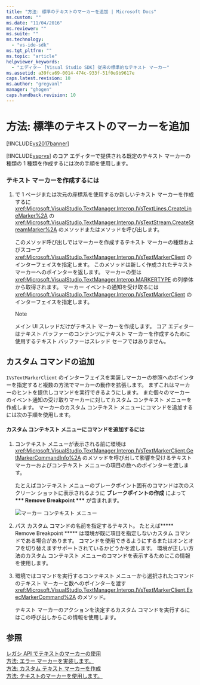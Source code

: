```yaml
---
title: "方法: 標準のテキストのマーカーを追加 | Microsoft Docs"
ms.custom: ""
ms.date: "11/04/2016"
ms.reviewer: ""
ms.suite: ""
ms.technology: 
  - "vs-ide-sdk"
ms.tgt_pltfrm: ""
ms.topic: "article"
helpviewer_keywords: 
  - "エディター [Visual Studio SDK] 従来の標準的なテキスト マーカー"
ms.assetid: a39fca69-0014-474c-933f-51f0e9b9617e
caps.latest.revision: 10
ms.author: "gregvanl"
manager: "ghogen"
caps.handback.revision: 10
---
```

# 方法: 標準のテキストのマーカーを追加
[!INCLUDE[vs2017banner](../code-quality/includes/vs2017banner.md)]

[!INCLUDE[vsprvs](../code-quality/includes/vsprvs_md.md)] のコア エディターで提供される既定のテキスト マーカーの種類の 1 種類を作成するには次の手順を使用します。  
  
### テキスト マーカーを作成するには  
  
1.  で 1 ページまたは次元の座標系を使用するか新しいテキスト マーカーを作成するに <xref:Microsoft.VisualStudio.TextManager.Interop.IVsTextLines.CreateLineMarker%2A> の <xref:Microsoft.VisualStudio.TextManager.Interop.IVsTextStream.CreateStreamMarker%2A> のメソッドまたはメソッドを呼び出します。  
  
     このメソッド呼び出しではマーカーを作成するテキスト マーカーの種類およびスコープ <xref:Microsoft.VisualStudio.TextManager.Interop.IVsTextMarkerClient> のインターフェイスを指定します。  このメソッドは新しく作成されたテキスト マーカーへのポインターを返します。  マーカーの型は <xref:Microsoft.VisualStudio.TextManager.Interop.MARKERTYPE> の列挙体から取得されます。  マーカー イベントの通知を受け取るには<xref:Microsoft.VisualStudio.TextManager.Interop.IVsTextMarkerClient> のインターフェイスを指定します。  
  
    > [!NOTE]
    >  メイン UI スレッドだけがテキスト マーカーを作成します。  コア エディターはテキスト バッファーのコンテンツにテキスト マーカーを作成するために使用するテキスト バッファーはスレッド セーフではありません。  
  
## カスタム コマンドの追加  
 `IVsTextMarkerClient` のインターフェイスを実装しマーカーの参照へのポインターを指定すると複数の方法でマーカーの動作を拡張します。  まずこれはマーカーのヒントを提供しコマンドを実行できるようにします。  また個々のマーカーのイベント通知の受け取りマーカーに対してカスタム コンテキスト メニューを作成します。  マーカーのカスタム コンテキスト メニューにコマンドを追加するには次の手順を使用します。  
  
#### カスタム コンテキスト メニューにコマンドを追加するには  
  
1.  コンテキスト メニューが表示される前に環境は <xref:Microsoft.VisualStudio.TextManager.Interop.IVsTextMarkerClient.GetMarkerCommandInfo%2A> のメソッドを呼び出して影響を受けるテキスト マーカーおよびコンテキスト メニューの項目の数へのポインターを渡します。  
  
     たとえばコンテキスト メニューのブレークポイント固有のコマンドは次のスクリーン ショットに表示されるように  **ブレークポイントの作成**  によって **\*\*\* Remove Breakpoint \*\*\*** が含まれます。  
  
     ![マーカー コンテキスト メニュー](~/docs/extensibility/media/vsmarkercontextmenu.gif "vsMarkercontextmenu")  
  
2.  パス カスタム コマンドの名前を指定するテキスト。  たとえば**\*\*\* Remove Breakpoint \*\*\*** は環境が既に項目を指定しないカスタム コマンドである場合があります。  コマンドを使用できるようにするまたはオンとオフを切り替えますサポートされているかどうかを渡します。  環境が正しい方法のカスタム コンテキスト メニューのコマンドを表示するためにこの情報を使用します。  
  
3.  環境ではコマンドを実行するコンテキスト メニューから選択されたコマンドのテキスト マーカーと数へのポインターを渡す <xref:Microsoft.VisualStudio.TextManager.Interop.IVsTextMarkerClient.ExecMarkerCommand%2A> のメソッド。  
  
     テキスト マーカーのアクションを決定するカスタム コマンドを実行するにはこの呼び出しからこの情報を使用します。  
  
## 参照  
 [レガシ API でテキストのマーカーの使用](../extensibility/using-text-markers-with-the-legacy-api.md)   
 [方法: エラー マーカーを実装します。](../extensibility/how-to-implement-error-markers.md)   
 [方法: カスタム テキスト マーカーを作成](../extensibility/how-to-create-custom-text-markers.md)   
 [方法: テキストのマーカーを使用します。](../extensibility/how-to-use-text-markers.md)